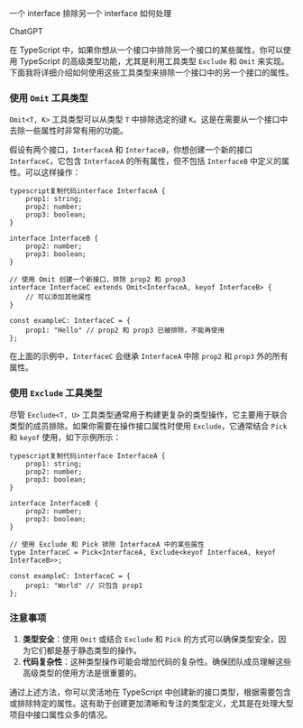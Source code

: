 一个 interface 排除另一个 interface 如何处理

ChatGPT

在 TypeScript 中，如果你想从一个接口中排除另一个接口的某些属性，你可以使用 TypeScript 的高级类型功能，尤其是利用工具类型 `Exclude` 和 `Omit` 来实现。下面我将详细介绍如何使用这些工具类型来排除一个接口中的另一个接口的属性。

### 使用 `Omit` 工具类型

`Omit<T, K>` 工具类型可以从类型 `T` 中排除选定的键 `K`。这是在需要从一个接口中去除一些属性时非常有用的功能。

假设有两个接口，`InterfaceA` 和 `InterfaceB`，你想创建一个新的接口 `InterfaceC`，它包含 `InterfaceA` 的所有属性，但不包括 `InterfaceB` 中定义的属性。可以这样操作：

```
typescript复制代码interface InterfaceA {
    prop1: string;
    prop2: number;
    prop3: boolean;
}

interface InterfaceB {
    prop2: number;
    prop3: boolean;
}

// 使用 Omit 创建一个新接口，排除 prop2 和 prop3
interface InterfaceC extends Omit<InterfaceA, keyof InterfaceB> {
    // 可以添加其他属性
}

const exampleC: InterfaceC = {
    prop1: "Hello" // prop2 和 prop3 已被排除，不能再使用
};
```

在上面的示例中，`InterfaceC` 会继承 `InterfaceA` 中除 `prop2` 和 `prop3` 外的所有属性。

### 使用 `Exclude` 工具类型

尽管 `Exclude<T, U>` 工具类型通常用于构建更复杂的类型操作，它主要用于联合类型的成员排除。如果你需要在操作接口属性时使用 `Exclude`，它通常结合 `Pick` 和 `keyof` 使用，如下示例所示：

```
typescript复制代码interface InterfaceA {
    prop1: string;
    prop2: number;
    prop3: boolean;
}

interface InterfaceB {
    prop2: number;
    prop3: boolean;
}

// 使用 Exclude 和 Pick 排除 InterfaceA 中的某些属性
type InterfaceC = Pick<InterfaceA, Exclude<keyof InterfaceA, keyof InterfaceB>>;

const exampleC: InterfaceC = {
    prop1: "World" // 只包含 prop1
};
```

### 注意事项

1. **类型安全**：使用 `Omit` 或结合 `Exclude` 和 `Pick` 的方式可以确保类型安全，因为它们都是基于静态类型的操作。
2. **代码复杂性**：这种类型操作可能会增加代码的复杂性。确保团队成员理解这些高级类型的使用方法是很重要的。

通过上述方法，你可以灵活地在 TypeScript 中创建新的接口类型，根据需要包含或排除特定的属性。这有助于创建更加清晰和专注的类型定义，尤其是在处理大型项目中接口属性众多的情况。
